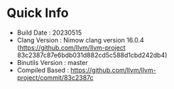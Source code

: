 # Quick Info
* Build Date : 20230515
* Clang Version : Nimow clang version 16.0.4 (https://github.com/llvm/llvm-project 83c2387c87e6bdb031d882cd5c588d1cbd242db4)
* Binutils Version : master
* Compiled Based : https://github.com/llvm/llvm-project/commit/83c2387c

